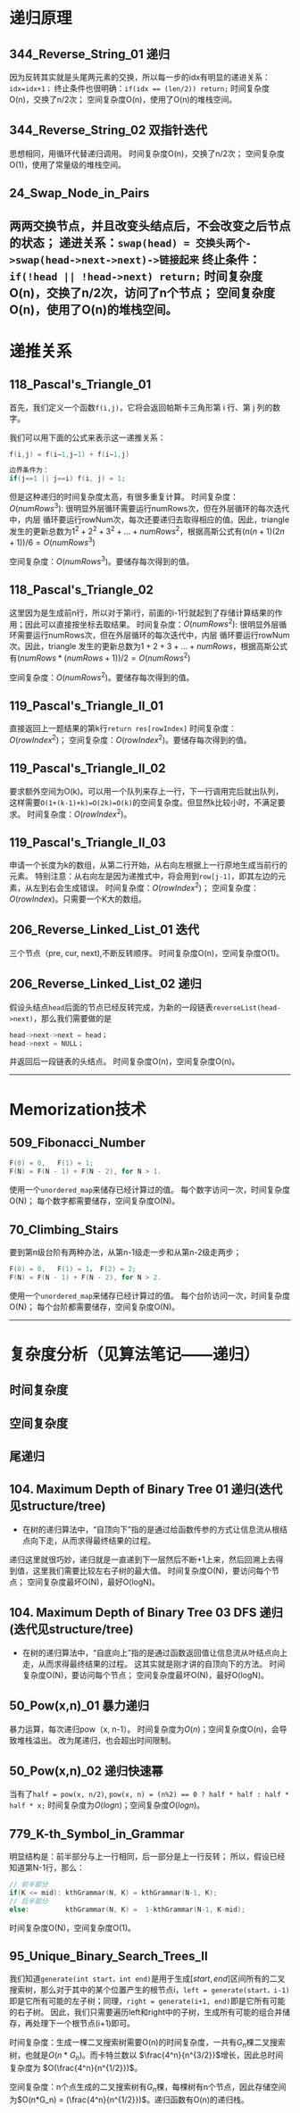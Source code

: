 # 递归原理

## 344_Reverse_String_01 递归
因为反转其实就是头尾两元素的交换，所以每一步的idx有明显的递进关系：```idx=idx+1；```
终止条件也很明确：```if(idx == (len/2)) return;```
时间复杂度O(n)，交换了n/2次；
空间复杂度O(n)，使用了O(n)的堆栈空间。

## 344_Reverse_String_02 双指针迭代
思想相同，用循环代替递归调用。
时间复杂度O(n)，交换了n/2次；
空间复杂度O(1)，使用了常量级的堆栈空间。

## 24_Swap_Node_in_Pairs
两两交换节点，并且改变头结点后，不会改变之后节点的状态；
递进关系：```swap(head) = 交换头两个->swap(head->next->next)->链接起来```
终止条件：```if(!head || !head->next) return;```
时间复杂度O(n)，交换了n/2次，访问了n个节点；
空间复杂度O(n)，使用了O(n)的堆栈空间。
---

# 递推关系

## 118_Pascal's_Triangle_01
首先，我们定义一个函数```f(i,j)```，它将会返回帕斯卡三角形第 i 行、第 j 列的数字。

我们可以用下面的公式来表示这一递推关系：
```cpp
f(i,j) = f(i−1,j−1) + f(i−1,j)

边界条件为：
if(j==1 || j==i) f(i, j) = 1; 
```
但是这种递归的时间复杂度太高，有很多重复计算。
时间复杂度：$O(numRows^3)$:
很明显外层循环需要运行numRows次，但在外层循环的每次迭代中，内层
循环要运行rowNum次，每次还要递归去取得相应的值。因此，triangle 发生的更新总数为$1^2 + 2^2 + 3^2 + \ldots + numRows^2$，根据高斯公式有$(n(n+1)(2n+1))/6 = O(numRows^3)$

空间复杂度：$O(numRows^3)$。要储存每次得到的值。

## 118_Pascal's_Triangle_02
这里因为是生成前n行，所以对于第i行，前面的i-1行就起到了存储计算结果的作用；因此可以直接按坐标去取结果。
时间复杂度：$O(numRows^2)$:
很明显外层循环需要运行numRows次，但在外层循环的每次迭代中，内层
循环要运行rowNum次。因此，triangle 发生的更新总数为$1 + 2 + 3 + \ldots + numRows$，根据高斯公式有$(numRows*(numRows + 1))/2 = O(numRows^2)$

空间复杂度：$O(numRows^2)$。要储存每次得到的值。

## 119_Pascal's_Triangle_II_01
直接返回上一题结果的第k行```return res[rowIndex]```
时间复杂度：$O(rowIndex^2)$；
空间复杂度：$O(rowIndex^2)$。要储存每次得到的值。

## 119_Pascal's_Triangle_II_02
要求额外空间为O(k)。可以用一个队列来存上一行，下一行调用完后就出队列，这样需要```O(1+(k-1)+k)=O(2k)=O(k)```的空间复杂度。但显然k比较小时，不满足要求。
时间复杂度：$O(rowIndex^2)$。

## 119_Pascal's_Triangle_II_03
申请一个长度为k的数组，从第二行开始，从右向左根据上一行原地生成当前行的元素。
特别注意：从右向左是因为递推式中，将会用到```row[j-1]```，即其左边的元素，从左到右会生成错误。
时间复杂度：$O(rowIndex^2)$；
空间复杂度：$O(rowIndex)$。只需要一个K大的数组。

## 206_Reverse_Linked_List_01 迭代
三个节点（pre, cur, next),不断反转顺序。
时间复杂度O(n)，空间复杂度O(1)。

## 206_Reverse_Linked_List_02 递归
假设头结点```head```后面的节点已经反转完成，为新的一段链表```reverseList(head->next)```，那么我们需要做的是
```cpp
head->next->next = head；
head->next = NULL；
```
并返回后一段链表的头结点。
时间复杂度O(n)，空间复杂度O(n)。

---

# Memorization技术

## 509_Fibonacci_Number
```cpp
F(0) = 0,   F(1) = 1;
F(N) = F(N - 1) + F(N - 2), for N > 1.
```
使用一个```unordered_map```来储存已经计算过的值。
每个数字访问一次，时间复杂度O(N)；
每个数字都需要储存，空间复杂度O(N)。

## 70_Climbing_Stairs
要到第n级台阶有两种办法，从第n-1级走一步和从第n-2级走两步；
```cpp
F(0) = 0,   F(1) = 1， F(2) = 2;
F(N) = F(N - 1) + F(N - 2), for N > 2.
```
使用一个```unordered_map```来储存已经计算过的值。
每个台阶访问一次，时间复杂度O(N)；
每个台阶都需要储存，空间复杂度O(N)。

---

# 复杂度分析（见算法笔记——递归）
## 时间复杂度
## 空间复杂度
## 尾递归

## 104. Maximum Depth of Binary Tree 01 递归(迭代见structure/tree)
* 在树的递归算法中，“自顶向下”指的是通过给函数传参的方式让信息流从根结点向下走，从而求得最终结果的过程。

递归这里就很巧妙，递归就是一直递到下一层然后不断+1上来，然后回溯上去得到值，这里我们需要比较左右子树的最大值。
时间复杂度O(N)，要访问每个节点；
空间复杂度最坏O(N)，最好O(logN)。

## 104. Maximum Depth of Binary Tree 03 DFS 递归(迭代见structure/tree)
* 在树的递归算法中，“自底向上”指的是通过函数返回值让信息流从叶结点向上走，从而求得最终结果的过程。
这其实就是刚才讲的自顶向下的方法。
时间复杂度O(N)，要访问每个节点；
空间复杂度最坏O(N)，最好O(logN)。

## 50_Pow(x,n)_01 暴力递归
暴力运算，每次递归pow（x, n-1）。
时间复杂度为$O(n)$；空间复杂度O(n)，会导致堆栈溢出。
改为尾递归，也会超出时间限制。

## 50_Pow(x,n)_02 递归快速幂
当有了```half = pow(x, n/2)```, ```pow(x, n) = (n%2) == 0 ? half * half : half * half * x;``` 
时间复杂度为$O(logn)$；空间复杂度$O(logn)$。

## 779_K-th_Symbol_in_Grammar
明显结构是：前半部分与上一行相同，后一部分是上一行反转；
所以，假设已经知道第N-1行，那么：
```cpp
// 前半部分
if(K <= mid): kthGrammar(N, K) = kthGrammar(N-1, K);
// 后半部分
else:         kthGrammar(N, K) =  1-kthGrammar(N-1, K-mid);
```
时间复杂度O(N)，空间复杂度O(1)。

## 95_Unique_Binary_Search_Trees_II
我们知道```generate(int start，int end)```是用于生成$[start, end]$区间所有的二叉搜索树，那么对于其中的某个位置产生的根节点i，```left = generate(start，i-1)```即是它所有可能的左子树；同理，```right = generate(i+1, end)```即是它所有可能的右子树。
因此，我们只需要遍历left和right中的子树，生成所有可能的组合并储存，再处理下一个根节点(i+1)即可。

时间复杂度：生成一棵二叉搜索树需要O(n)的时间复杂度，一共有$G_n$棵二叉搜索树，也就是$O(n*G_n)$。而卡特兰数以 $\frac{4^n}{n^{3/2}}$增长，因此总时间复杂度为 $O(\frac{4^n}{n^{1/2}})$。

空间复杂度：n个点生成的二叉搜索树有$G_n$棵，每棵树有n个节点，因此存储空间为$O(n*G_n) = (\frac{4^n}{n^{1/2}})$。递归函数有O(n)的递归栈。

